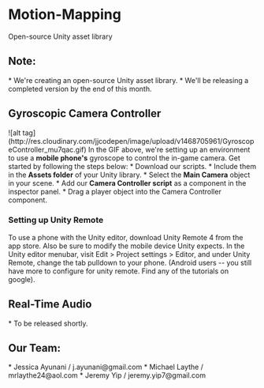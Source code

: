 # Motion-Mapping
Open-source Unity asset library

<h2> Note: </h2>
  * We're creating an open-source Unity asset library.
  * We'll be releasing a completed version by the end of this month.

<h2> Gyroscopic Camera Controller </h2>
  ![alt tag](http://res.cloudinary.com/jjcodepen/image/upload/v1468705961/GyroscopeController_mu7qac.gif)   
  In the GIF above, we're setting up an environment to use a <b>mobile phone's</b> gyroscope to control the in-game camera. Get started by following the steps below:
  * Download our scripts.
  * Include them in the <b>Assets folder</b> of your Unity library.
  * Select the <b>Main Camera</b> object in your scene.
  * Add our <b>Camera Controller script</b> as a component in the inspector panel.
  * Drag a player object into the Camera Controller component.  
   

<h3> Setting up Unity Remote </h3>
 To use a phone with the Unity editor, download Unity Remote 4 from the app store. Also be sure to modify the mobile device Unity expects. In the Unity editor menubar, visit Edit > Project settings > Editor, and under Unity Remote, change the tab pulldown to your phone. (Android users -- you still have more to configure for unity remote. Find any of the tutorials on google).
 
<h2> Real-Time Audio </h2>
  * To be released shortly.

<h2> Our Team: </h2>
  * Jessica Ayunani / j.ayunani@gmail.com
  * Michael Laythe / mrlaythe24@aol.com
  * Jeremy Yip / jeremy.yip7@gmail.com
